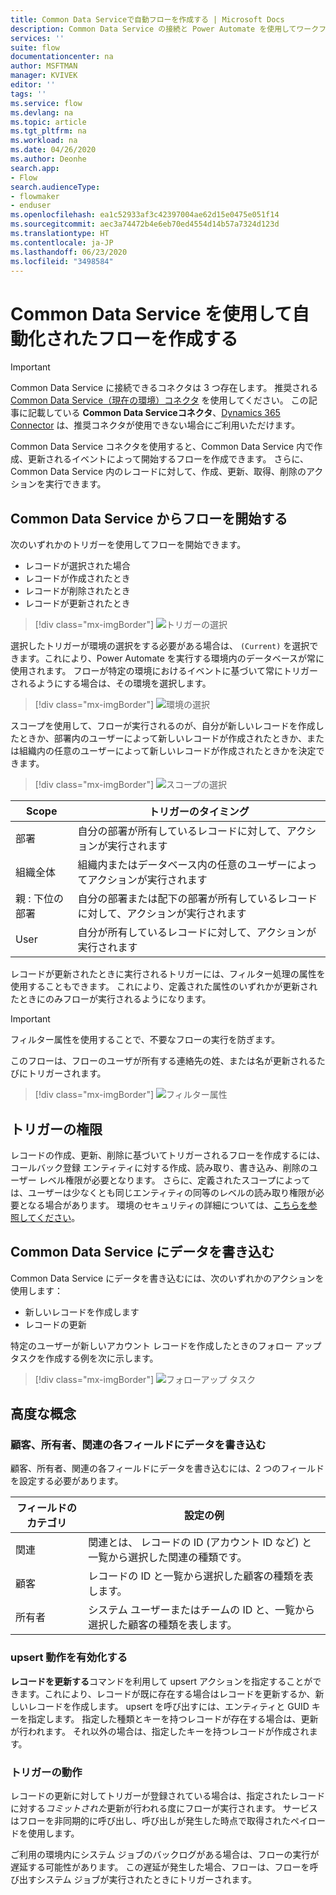 ```yaml
---
title: Common Data Serviceで自動フローを作成する | Microsoft Docs
description: Common Data Service の接続と Power Automate を使用してワークフローを作成する
services: ''
suite: flow
documentationcenter: na
author: MSFTMAN
manager: KVIVEK
editor: ''
tags: ''
ms.service: flow
ms.devlang: na
ms.topic: article
ms.tgt_pltfrm: na
ms.workload: na
ms.date: 04/26/2020
ms.author: Deonhe
search.app:
- Flow
search.audienceType:
- flowmaker
- enduser
ms.openlocfilehash: ea1c52933af3c42397004ae62d15e0475e051f14
ms.sourcegitcommit: aec3a74472b4e6eb70ed4554d14b57a7324d123d
ms.translationtype: HT
ms.contentlocale: ja-JP
ms.lasthandoff: 06/23/2020
ms.locfileid: "3498584"
---
```

# <a name="create-an-automated-flow-by-using-common-data-service"></a>Common Data Service を使用して自動化されたフローを作成する

>[!IMPORTANT]
>Common Data Service に接続できるコネクタは 3 つ存在します。 推奨される [Common Data Service（現在の環境）コネクタ](./connection-cds-native.md) を使用してください。 この記事に記載している **Common Data Serviceコネクタ**、[Dynamics 365 Connector](https://docs.microsoft.com/connectors/dynamicscrmonline/) は、推奨コネクタが使用できない場合にご利用いただけます。


Common Data Service コネクタを使用すると、Common Data Service 内で作成、更新されるイベントによって開始するフローを作成できます。 さらに、Common Data Service 内のレコードに対して、作成、更新、取得、削除のアクションを実行できます。

## <a name="initiate-a-flow-from-common-data-service"></a>Common Data Service からフローを開始する

次のいずれかのトリガーを使用してフローを開始できます。

- レコードが選択された場合
- レコードが作成されたとき
- レコードが削除されたとき
- レコードが更新されたとき


> [!div class="mx-imgBorder"]
> ![トリガーの選択](./media/cds-connector/Triggers.png)

選択したトリガーが環境の選択をする必要がある場合は、 `(Current)` を選択できます。これにより、Power Automate を実行する環境内のデータベースが常に使用されます。 フローが特定の環境におけるイベントに基づいて常にトリガーされるようにする場合は、その環境を選択します。

> [!div class="mx-imgBorder"]
> ![環境の選択](./media/cds-connector/Environments.png)

スコープを使用して、フローが実行されるのが、自分が新しいレコードを作成したときか、部署内のユーザーによって新しいレコードが作成されたときか、または組織内の任意のユーザーによって新しいレコードが作成されたときかを決定できます。

> [!div class="mx-imgBorder"]
> ![スコープの選択](./media/cds-connector/Scopes.png)

|Scope|トリガーのタイミング|
| --- | --- |
|部署 |自分の部署が所有しているレコードに対して、アクションが実行されます|
|組織全体|組織内またはデータベース内の任意のユーザーによってアクションが実行されます|
|親 : 下位の部署|自分の部署または配下の部署が所有しているレコードに対して、アクションが実行されます|
|User|自分が所有しているレコードに対して、アクションが実行されます|

レコードが更新されたときに実行されるトリガーには、フィルター処理の属性を使用することもできます。 これにより、定義された属性のいずれかが更新されたときにのみフローが実行されるようになります。

> [!IMPORTANT]
> フィルター属性を使用することで、不要なフローの実行を防ぎます。

このフローは、フローのユーザが所有する連絡先の姓、または名が更新されるたびにトリガーされます。

> [!div class="mx-imgBorder"]
> ![フィルター属性](./media/cds-connector/FilterAttributes.png)

## <a name="trigger-privileges"></a>トリガーの権限

レコードの作成、更新、削除に基づいてトリガーされるフローを作成するには、コールバック登録 エンティティに対する作成、読み取り、書き込み、削除のユーザー レベル権限が必要となります。 さらに、定義されたスコープによっては、ユーザーは少なくとも同じエンティティの同等のレベルの読み取り権限が必要となる場合があります。  環境のセキュリティの詳細については、[こちらを参照してください](https://docs.microsoft.com/power-platform/admin/database-security)。

## <a name="write-data-into-common-data-service"></a>Common Data Service にデータを書き込む

Common Data Service にデータを書き込むには、次のいずれかのアクションを使用します：

- 新しいレコードを作成します
- レコードの更新

特定のユーザーが新しいアカウント レコードを作成したときのフォロー アップ タスクを作成する例を次に示します。  

> [!div class="mx-imgBorder"]
> ![フォローアップ タスク](./media/cds-connector/Regarding.png)

## <a name="advanced-concepts"></a>高度な概念

### <a name="write-data-into-customer-owner-and-regarding-fields"></a>顧客、所有者、関連の各フィールドにデータを書き込む

顧客、所有者、関連の各フィールドにデータを書き込むには、2 つのフィールドを設定する必要があります。

| フィールドのカテゴリ | 設定の例 |
| --- | --- |
| 関連 | 関連とは、 レコードの ID (アカウント ID など) と一覧から選択した関連の種類です。 |
| 顧客 | レコードの ID と一覧から選択した顧客の種類を表します。 |
| 所有者  | システム ユーザーまたはチームの ID と、一覧から選択した顧客の種類を表します。 |

### <a name="enable-upsert-behavior"></a>upsert 動作を有効化する

**レコードを更新する**コマンドを利用して upsert アクションを指定することができます。これにより、レコードが既に存在する場合はレコードを更新するか、新しいレコードを作成します。 upsert を呼び出すには、エンティティと GUID キーを指定します。 指定した種類とキーを持つレコードが存在する場合は、更新が行われます。 それ以外の場合は、指定したキーを持つレコードが作成されます。

### <a name="trigger-behavior"></a>トリガーの動作

レコードの更新に対してトリガーが登録されている場合は、指定されたレコードに対する*コミットされた*更新が行われる度にフローが実行されます。 サービスはフローを非同期的に呼び出し、呼び出しが発生した時点で取得されたペイロードを使用します。

ご利用の環境内にシステム ジョブのバックログがある場合は、フローの実行が遅延する可能性があります。  この遅延が発生した場合、フローは、フローを呼び出すシステム ジョブが実行されたときにトリガーされます。


